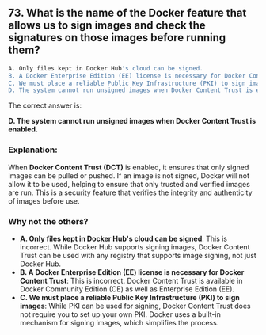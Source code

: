 ## 73. What is the name of the Docker feature that allows us to sign images and check the signatures on those images before running them?
```sh
A. Only files kept in Docker Hub's cloud can be signed.
B. A Docker Enterprise Edition (EE) license is necessary for Docker Content Trust.
C. We must place a reliable Public Key Infrastructure (PKI) to sign images.
D. The system cannot run unsigned images when Docker Content Trust is enabled.
```

The correct answer is:  

**D. The system cannot run unsigned images when Docker Content Trust is enabled.**  

### Explanation:  
When **Docker Content Trust (DCT)** is enabled, it ensures that only signed images can be pulled or pushed. If an image is not signed, Docker will not allow it to be used, helping to ensure that only trusted and verified images are run. This is a security feature that verifies the integrity and authenticity of images before use.

### Why not the others?  
- **A. Only files kept in Docker Hub's cloud can be signed**: This is incorrect. While Docker Hub supports signing images, Docker Content Trust can be used with any registry that supports image signing, not just Docker Hub.  
- **B. A Docker Enterprise Edition (EE) license is necessary for Docker Content Trust**: This is incorrect. Docker Content Trust is available in Docker Community Edition (CE) as well as Enterprise Edition (EE).  
- **C. We must place a reliable Public Key Infrastructure (PKI) to sign images**: While PKI can be used for signing, Docker Content Trust does not require you to set up your own PKI. Docker uses a built-in mechanism for signing images, which simplifies the process.
